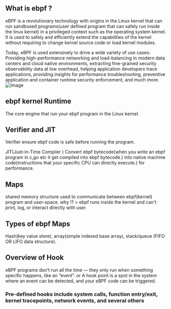 ## What is ebpf ?
eBPF is a revolutionary technology with origins in the Linux kernel that can run sandboxed programs(user defined program that can safely run inside the linux kernel) in a privileged context such as the operating system kernel. It is used to safely and efficiently extend the capabilities of the kernel without requiring to change kernel source code or load kernel modules.

Today, eBPF is used extensively to drive a wide variety of use cases: Providing high-performance networking and load-balancing in modern data centers and cloud native environments, extracting fine-grained security observability data at low overhead, helping application developers trace applications, providing insights for performance troubleshooting, preventive application and container runtime security enforcement, and much more. 
![Image](https://github.com/user-attachments/assets/cd7d6e2a-1ab0-4760-87b7-095211a57eab)
## ebpf kernel Runtime 
The core engine that run your ebpf program in the Linux kernel.
## Verifier and JIT
Verifier ensure ebpf code is safe before running the program.

JIT(Just-in-Time Compiler ) Convert ebpf bytecode(when you write an ebpf program in c,go etc it get compiled into ebpf bytecode.)  into native machine code(instructions that your specific CPU can directly execute.) for performance.
## Maps 
shared memory structure used to communicate between ebpf(kernel) program and user-space. 
why !? = ebpf runs inside the kernel and can't print, log, or interact directly with user.
## Types of ebpf Maps
Hash(key value store), array(simple indexed base array), stack/queue (FIFO OR LIFO data structure).
## Overview of Hook
eBPF programs don’t run all the time — they only run when something specific happens, like an “event”. or
A hook point is a spot in the system where an event can be detected, and your eBPF code can be triggered.
### Pre-defined hooks include system calls, function entry/exit, kernel tracepoints, network events, and several others
